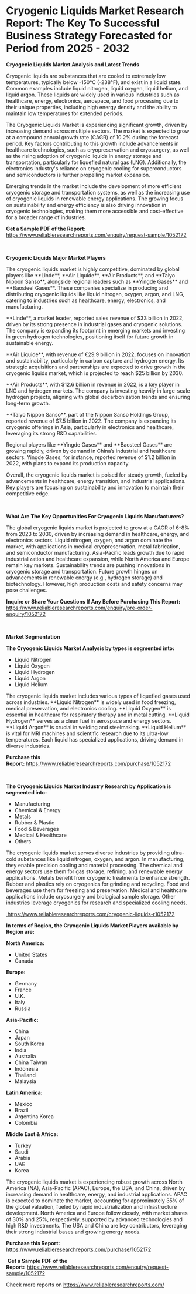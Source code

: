 <p><h1>Cryogenic Liquids Market Research Report: The Key To Successful Business Strategy Forecasted for Period from 2025 - 2032</h1></p><p><strong>Cryogenic Liquids Market Analysis and Latest Trends</strong></p>
<p><p>Cryogenic liquids are substances that are cooled to extremely low temperatures, typically below -150°C (-238°F), and exist in a liquid state. Common examples include liquid nitrogen, liquid oxygen, liquid helium, and liquid argon. These liquids are widely used in various industries such as healthcare, energy, electronics, aerospace, and food processing due to their unique properties, including high energy density and the ability to maintain low temperatures for extended periods.</p><p>The Cryogenic Liquids Market is experiencing significant growth, driven by increasing demand across multiple sectors. The market is expected to grow at a compound annual growth rate (CAGR) of 10.2% during the forecast period. Key factors contributing to this growth include advancements in healthcare technologies, such as cryopreservation and cryosurgery, as well as the rising adoption of cryogenic liquids in energy storage and transportation, particularly for liquefied natural gas (LNG). Additionally, the electronics industry's reliance on cryogenic cooling for superconductors and semiconductors is further propelling market expansion.</p><p>Emerging trends in the market include the development of more efficient cryogenic storage and transportation systems, as well as the increasing use of cryogenic liquids in renewable energy applications. The growing focus on sustainability and energy efficiency is also driving innovation in cryogenic technologies, making them more accessible and cost-effective for a broader range of industries.</p></p>
<p><strong>Get a Sample PDF of the Report:&nbsp;</strong> <a href="https://www.reliableresearchreports.com/enquiry/request-sample/1052172?utm_campaign=2225&utm_medium=2&utm_source=Github&utm_content=ia&utm_term=26012025&utm_id=cryogenic-liquids">https://www.reliableresearchreports.com/enquiry/request-sample/1052172</a></p>
<p>&nbsp;</p>
<p><strong>Cryogenic Liquids Major Market Players</strong></p>
<p><p>The cryogenic liquids market is highly competitive, dominated by global players like **Linde**, **Air Liquide**, **Air Products**, and **Taiyo Nippon Sanso**, alongside regional leaders such as **Yingde Gases** and **Baosteel Gases**. These companies specialize in producing and distributing cryogenic liquids like liquid nitrogen, oxygen, argon, and LNG, catering to industries such as healthcare, energy, electronics, and manufacturing.</p><p>**Linde**, a market leader, reported sales revenue of $33 billion in 2022, driven by its strong presence in industrial gases and cryogenic solutions. The company is expanding its footprint in emerging markets and investing in green hydrogen technologies, positioning itself for future growth in sustainable energy.</p><p>**Air Liquide**, with revenue of €29.9 billion in 2022, focuses on innovation and sustainability, particularly in carbon capture and hydrogen energy. Its strategic acquisitions and partnerships are expected to drive growth in the cryogenic liquids market, which is projected to reach $25 billion by 2030.</p><p>**Air Products**, with $12.6 billion in revenue in 2022, is a key player in LNG and hydrogen markets. The company is investing heavily in large-scale hydrogen projects, aligning with global decarbonization trends and ensuring long-term growth.</p><p>**Taiyo Nippon Sanso**, part of the Nippon Sanso Holdings Group, reported revenue of $7.5 billion in 2022. The company is expanding its cryogenic offerings in Asia, particularly in electronics and healthcare, leveraging its strong R&D capabilities.</p><p>Regional players like **Yingde Gases** and **Baosteel Gases** are growing rapidly, driven by demand in China’s industrial and healthcare sectors. Yingde Gases, for instance, reported revenue of $1.2 billion in 2022, with plans to expand its production capacity.</p><p>Overall, the cryogenic liquids market is poised for steady growth, fueled by advancements in healthcare, energy transition, and industrial applications. Key players are focusing on sustainability and innovation to maintain their competitive edge.</p></p>
<p>&nbsp;</p>
<p><strong>What Are The Key Opportunities For Cryogenic Liquids Manufacturers?</strong></p>
<p><p>The global cryogenic liquids market is projected to grow at a CAGR of 6-8% from 2023 to 2030, driven by increasing demand in healthcare, energy, and electronics sectors. Liquid nitrogen, oxygen, and argon dominate the market, with applications in medical cryopreservation, metal fabrication, and semiconductor manufacturing. Asia-Pacific leads growth due to rapid industrialization and healthcare expansion, while North America and Europe remain key markets. Sustainability trends are pushing innovations in cryogenic storage and transportation. Future growth hinges on advancements in renewable energy (e.g., hydrogen storage) and biotechnology. However, high production costs and safety concerns may pose challenges.</p></p>
<p><strong>Inquire or Share Your Questions If Any Before Purchasing This Report:</strong> <a href="https://www.reliableresearchreports.com/enquiry/pre-order-enquiry/1052172?utm_campaign=2225&utm_medium=2&utm_source=Github&utm_content=ia&utm_term=26012025&utm_id=cryogenic-liquids">https://www.reliableresearchreports.com/enquiry/pre-order-enquiry/1052172</a></p>
<p>&nbsp;</p>
<p><strong>Market Segmentation</strong></p>
<p><strong>The Cryogenic Liquids Market Analysis by types is segmented into:</strong></p>
<p><ul><li>Liquid Nitrogen</li><li>Liquid Oxygen</li><li>Liquid Hydrogen</li><li>Liquid Argon</li><li>Liquid Helium</li></ul></p>
<p><p>The cryogenic liquids market includes various types of liquefied gases used across industries. **Liquid Nitrogen** is widely used in food freezing, medical preservation, and electronics cooling. **Liquid Oxygen** is essential in healthcare for respiratory therapy and in metal cutting. **Liquid Hydrogen** serves as a clean fuel in aerospace and energy sectors. **Liquid Argon** is crucial in welding and steelmaking. **Liquid Helium** is vital for MRI machines and scientific research due to its ultra-low temperatures. Each liquid has specialized applications, driving demand in diverse industries.</p></p>
<p><strong>Purchase this Report:&nbsp;</strong><a href="https://www.reliableresearchreports.com/purchase/1052172?utm_campaign=2225&utm_medium=2&utm_source=Github&utm_content=ia&utm_term=26012025&utm_id=cryogenic-liquids">https://www.reliableresearchreports.com/purchase/1052172</a></p>
<p>&nbsp;</p>
<p><strong>The Cryogenic Liquids Market Industry Research by Application is segmented into:</strong></p>
<p><ul><li>Manufacturing</li><li>Chemical & Energy</li><li>Metals</li><li>Rubber & Plastic</li><li>Food & Beverages</li><li>Medical & Healthcare</li><li>Others</li></ul></p>
<p><p>The cryogenic liquids market serves diverse industries by providing ultra-cold substances like liquid nitrogen, oxygen, and argon. In manufacturing, they enable precision cooling and material processing. The chemical and energy sectors use them for gas storage, refining, and renewable energy applications. Metals benefit from cryogenic treatments to enhance strength. Rubber and plastics rely on cryogenics for grinding and recycling. Food and beverages use them for freezing and preservation. Medical and healthcare applications include cryosurgery and biological sample storage. Other industries leverage cryogenics for research and specialized cooling needs.</p></p>
<p><a href="https://www.reliableresearchreports.com/cryogenic-liquids-r1052172?utm_campaign=2225&utm_medium=2&utm_source=Github&utm_content=ia&utm_term=26012025&utm_id=cryogenic-liquids">&nbsp;https://www.reliableresearchreports.com/cryogenic-liquids-r1052172</a></p>
<p><strong>In terms of Region, the Cryogenic Liquids Market Players available by Region are:</strong></p>
<p>
    <p> <strong> North America: </strong>
        <ul>
            <li>United States</li>
            <li>Canada</li>
        </ul>
        </p> 
    <p> <strong> Europe: </strong>
        <ul>
            <li>Germany</li>
            <li>France</li>
            <li>U.K.</li>
            <li>Italy</li>
            <li>Russia</li>
        </ul>
        </p> 
    <p> <strong> Asia-Pacific: </strong>
        <ul>
            <li>China</li>
            <li>Japan</li>
            <li>South Korea</li>
            <li>India</li>
            <li>Australia</li>
            <li>China Taiwan</li>
            <li>Indonesia</li>
            <li>Thailand</li>
            <li>Malaysia</li>
        </ul>
        </p> 
    <p> <strong> Latin America: </strong>
        <ul>
            <li>Mexico</li>
            <li>Brazil</li>
            <li>Argentina Korea</li>
            <li>Colombia</li>
        </ul>
        </p> 
    <p> <strong> Middle East & Africa: </strong>
        <ul>
            <li>Turkey</li>
            <li>Saudi</li>
            <li>Arabia</li>
            <li>UAE</li>
            <li>Korea</li>
        </ul>
    </p>
    </p>
<p><p>The cryogenic liquids market is experiencing robust growth across North America (NA), Asia-Pacific (APAC), Europe, the USA, and China, driven by increasing demand in healthcare, energy, and industrial applications. APAC is expected to dominate the market, accounting for approximately 35% of the global valuation, fueled by rapid industrialization and infrastructure development. North America and Europe follow closely, with market shares of 30% and 25%, respectively, supported by advanced technologies and high R&D investments. The USA and China are key contributors, leveraging their strong industrial bases and growing energy needs.</p></p>
<p><strong>Purchase this Report: </strong><a href="https://www.reliableresearchreports.com/purchase/1052172?utm_campaign=2225&utm_medium=2&utm_source=Github&utm_content=ia&utm_term=26012025&utm_id=cryogenic-liquids">https://www.reliableresearchreports.com/purchase/1052172</a></p>
<p>&nbsp;<strong>Get a Sample PDF of the Report:&nbsp;&nbsp;</strong><a href="https://www.reliableresearchreports.com/enquiry/request-sample/1052172?utm_campaign=2225&utm_medium=2&utm_source=Github&utm_content=ia&utm_term=26012025&utm_id=cryogenic-liquids">https://www.reliableresearchreports.com/enquiry/request-sample/1052172</a></p>
<p><strong></strong></p>
<p>Check more reports on <a href="https://www.reliableresearchreports.com/?utm_campaign=2225&utm_medium=2&utm_source=Github&utm_content=ia&utm_term=26012025&utm_id=cryogenic-liquids">https://www.reliableresearchreports.com/</a></p>